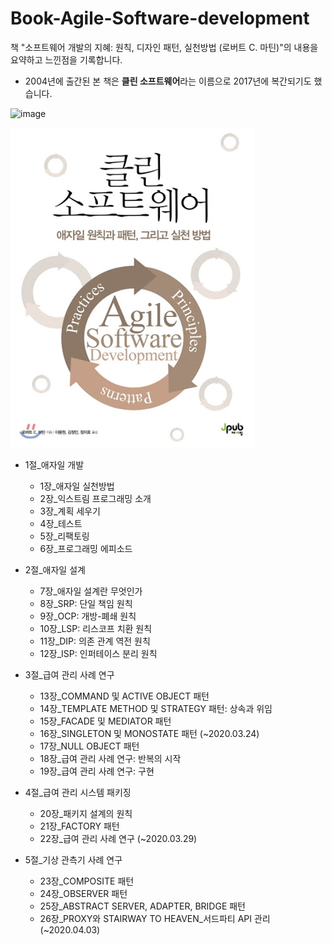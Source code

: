 # Book-Agile-Software-development

책 "소프트웨어 개발의 지혜: 원칙, 디자인 패턴, 실천방법 (로버트 C. 마틴)"의 내용을 요약하고 느낀점을 기록합니다.

* 2004년에 출간된 본 책은 **클린 소프트웨어**라는 이름으로 2017년에 복간되기도 했습니다.

![image](https://github.com/BaekGeunYoung/book-Agile-Software-development/blob/master/images/%EC%86%8C%ED%94%84%ED%8A%B8%EC%9B%A8%EC%96%B4%EA%B0%9C%EB%B0%9C%EC%9D%98%EC%A7%80%ED%98%9C.jpg)

![book2](./images/cleansoftware.jpg)

- 1절_애자일 개발
  - 1장_애자일 실천방법
  - 2장_익스트림 프로그래밍 소개
  - 3장_계획 세우기
  - 4장_테스트
  - 5장_리팩토링
  - 6장_프로그래밍 에피소드
  
- 2절_애자일 설계
  - 7장_애자일 설계란 무엇인가
  - 8장_SRP: 단일 책임 원칙
  - 9장_OCP: 개방-폐쇄 원칙
  - 10장_LSP: 리스코프 치환 원칙
  - 11장_DIP: 의존 관계 역전 원칙
  - 12장_ISP: 인퍼테이스 분리 원칙
  
- 3절_급여 관리 사례 연구
  - 13장_COMMAND 및 ACTIVE OBJECT 패턴
  - 14장_TEMPLATE METHOD 및 STRATEGY 패턴: 상속과 위임
  - 15장_FACADE 및 MEDIATOR 패턴
  - 16장_SINGLETON 및 MONOSTATE 패턴 (~2020.03.24)
  - 17장_NULL OBJECT 패턴
  - 18장_급여 관리 사례 연구: 반복의 시작
  - 19장_급여 관리 사례 연구: 구현

- 4절_급여 관리 시스템 패키징
  - 20장_패키지 설계의 원칙
  - 21장_FACTORY 패턴
  - 22장_급여 관리 사례 연구 (~2020.03.29)

- 5절_기상 관측기 사례 연구
  - 23장_COMPOSITE 패턴
  - 24장_OBSERVER 패턴
  - 25장_ABSTRACT SERVER, ADAPTER, BRIDGE 패턴
  - 26장_PROXY와 STAIRWAY TO HEAVEN_서드파티 API 관리 (~2020.04.03)
